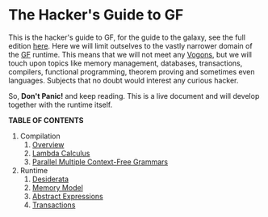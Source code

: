 # The Hacker's Guide to GF

This is the hacker's guide to GF, for the guide to the galaxy, see the full edition [here](https://en.wikipedia.org/wiki/The_Hitchhiker%27s_Guide_to_the_Galaxy).
Here we will limit outselves to the vastly narrower domain of the [GF](https://www.grammaticalframework.org) runtime. This means that we will not meet
any [Vogons](https://en.wikipedia.org/wiki/Vogon), but we will touch upon topics like memory management, databases, transactions, compilers,
functional programming, theorem proving and sometimes even languages. Subjects that no doubt would interest any curious hacker.

So, **Don't Panic!** and keep reading. This is a live document and will develop together with the runtime itself.

**TABLE OF CONTENTS**

1. Compilation
   1. [Overview](CompilationOverview.md)
   1. [Lambda Calculus](LambdaCalculus.md)
   2. [Parallel Multiple Context-Free Grammars](PMCFG.md)
2. Runtime
   1. [Desiderata](DESIDERATA.md)
   2. [Memory Model](memory_model.md)
   3. [Abstract Expressions](abstract_expressions.md)
   4. [Transactions](transactions.md)
